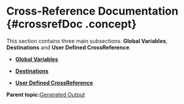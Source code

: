 # Cross-Reference Documentation {#crossrefDoc .concept}

This section contains three main subsections. **Global Variables**, **Destinations** and **User Defined CrossReference**.

-   **[Global Variables](../../../modules/bebe/output/GVCross.md)**  

-   **[Destinations](../../../modules/bebe/output/Destination.md)**  

-   **[User Defined CrossReference](../../../modules/bebe/output/UserDefCross.md)**  


**Parent topic:**[Generated Output](../../../modules/bebe/output/index.md)

